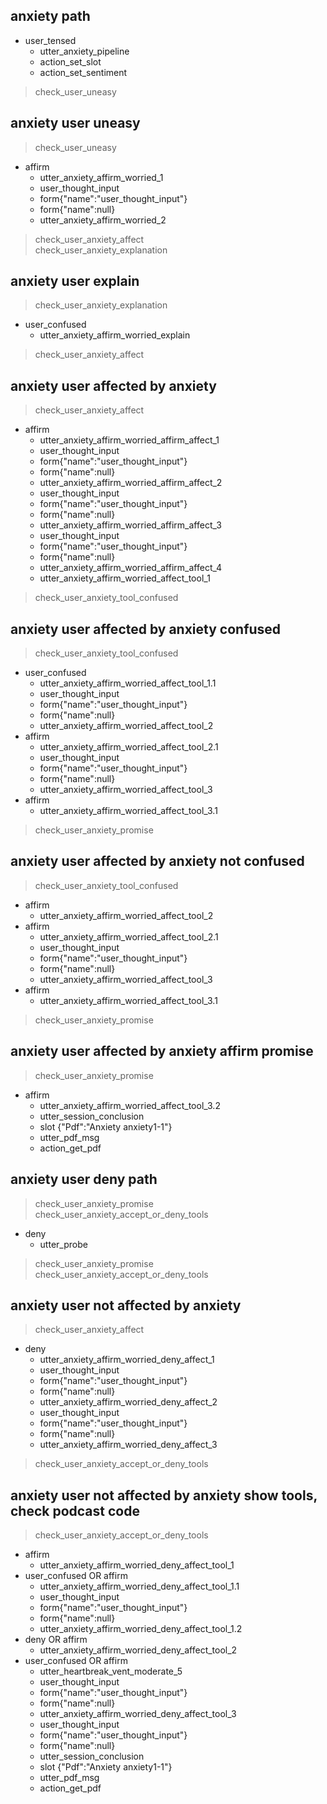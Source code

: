## anxiety path
* user_tensed
    - utter_anxiety_pipeline
    - action_set_slot  
    - action_set_sentiment
> check_user_uneasy

## anxiety user uneasy
> check_user_uneasy
* affirm
    - utter_anxiety_affirm_worried_1
    - user_thought_input
    - form{"name":"user_thought_input"}
    - form{"name":null}
    - utter_anxiety_affirm_worried_2
> check_user_anxiety_affect   
> check_user_anxiety_explanation    

## anxiety user explain
> check_user_anxiety_explanation
* user_confused
    - utter_anxiety_affirm_worried_explain
> check_user_anxiety_affect 

## anxiety user affected by anxiety
> check_user_anxiety_affect
* affirm
    - utter_anxiety_affirm_worried_affirm_affect_1
    - user_thought_input
    - form{"name":"user_thought_input"}
    - form{"name":null}
    - utter_anxiety_affirm_worried_affirm_affect_2
    - user_thought_input
    - form{"name":"user_thought_input"}
    - form{"name":null}
    - utter_anxiety_affirm_worried_affirm_affect_3 
    - user_thought_input
    - form{"name":"user_thought_input"}
    - form{"name":null}
    - utter_anxiety_affirm_worried_affirm_affect_4
    - utter_anxiety_affirm_worried_affect_tool_1
> check_user_anxiety_tool_confused

## anxiety user affected by anxiety confused
> check_user_anxiety_tool_confused
* user_confused
  - utter_anxiety_affirm_worried_affect_tool_1.1
  - user_thought_input
  - form{"name":"user_thought_input"}
  - form{"name":null}
  - utter_anxiety_affirm_worried_affect_tool_2
* affirm
  - utter_anxiety_affirm_worried_affect_tool_2.1  
  - user_thought_input
  - form{"name":"user_thought_input"}
  - form{"name":null}  
  - utter_anxiety_affirm_worried_affect_tool_3
* affirm
  - utter_anxiety_affirm_worried_affect_tool_3.1
> check_user_anxiety_promise

## anxiety user affected by anxiety not confused
> check_user_anxiety_tool_confused
* affirm
  - utter_anxiety_affirm_worried_affect_tool_2
* affirm
  - utter_anxiety_affirm_worried_affect_tool_2.1
  - user_thought_input
  - form{"name":"user_thought_input"}
  - form{"name":null}  
  - utter_anxiety_affirm_worried_affect_tool_3
* affirm
  - utter_anxiety_affirm_worried_affect_tool_3.1
> check_user_anxiety_promise

## anxiety user affected by anxiety affirm promise
> check_user_anxiety_promise
* affirm
  - utter_anxiety_affirm_worried_affect_tool_3.2
  - utter_session_conclusion
  - slot {"Pdf":"Anxiety anxiety1-1"}
  - utter_pdf_msg
  - action_get_pdf
  
## anxiety user deny path
> check_user_anxiety_promise
> check_user_anxiety_accept_or_deny_tools
* deny
  - utter_probe 
> check_user_anxiety_promise
> check_user_anxiety_accept_or_deny_tools

## anxiety user not affected by anxiety
> check_user_anxiety_affect
* deny
  - utter_anxiety_affirm_worried_deny_affect_1
  - user_thought_input
  - form{"name":"user_thought_input"}
  - form{"name":null}
  - utter_anxiety_affirm_worried_deny_affect_2
  - user_thought_input
  - form{"name":"user_thought_input"}
  - form{"name":null}
  - utter_anxiety_affirm_worried_deny_affect_3
> check_user_anxiety_accept_or_deny_tools  


## anxiety user not affected by anxiety show tools, check podcast code
> check_user_anxiety_accept_or_deny_tools
* affirm
  - utter_anxiety_affirm_worried_deny_affect_tool_1
* user_confused OR affirm
  - utter_anxiety_affirm_worried_deny_affect_tool_1.1
  - user_thought_input
  - form{"name":"user_thought_input"}
  - form{"name":null}
  - utter_anxiety_affirm_worried_deny_affect_tool_1.2
* deny OR affirm
  - utter_anxiety_affirm_worried_deny_affect_tool_2
* user_confused OR affirm
  - utter_heartbreak_vent_moderate_5
  - user_thought_input
  - form{"name":"user_thought_input"}
  - form{"name":null}
  - utter_anxiety_affirm_worried_deny_affect_tool_3
  - user_thought_input
  - form{"name":"user_thought_input"}
  - form{"name":null} 
  - utter_session_conclusion
  - slot {"Pdf":"Anxiety anxiety1-1"}
  - utter_pdf_msg
  - action_get_pdf